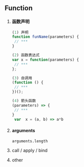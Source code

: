 ## Function

1. #### 函数声明

   ```javascript
   (1) 声明 
   function funName(parameters) {
   	// ***
   }
   
   (2) 函数表达式
   var x = function(parameters) {
   	// ***
   };
   
   (3) 自调用
   (function () {
   	// ***
   })();
   
   (4) 箭头函数
   (parameters) => { 
   	// ***
   }
   	var  x = (a, b) => a*b
   ```



2. #### arguments

   ```
   arguments.length
   ```

   

3. call / apply / bind

   

4. other

